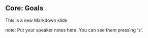 ##  Core: Goals

This is a new Markdown slide

note:
    Put your speaker notes here.
    You can see them pressing 's'.
